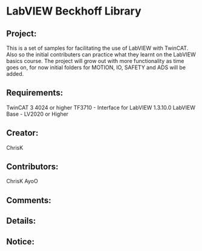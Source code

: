 # LabVIEW Beckhoff Library

## Project: 

This is a set of samples for facilitating the use of LabVIEW with TwinCAT. Also so the initial contributers can practice what they learnt on the LabVIEW basics course. The project will grow out with more functionality as time goes on, for now initial folders for MOTION, IO, SAFETY and ADS will be added.

## Requirements: 
TwinCAT 3 4024 or higher
TF3710 - Interface for LabVIEW 1.3.10.0
LabVIEW Base - LV2020 or Higher

## Creator: 
ChrisK

## Contributors: 
ChrisK
AyoO

## Comments:

## Details:



## Notice: